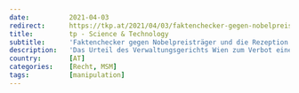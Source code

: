 ```yaml
---
date:          2021-04-03
redirect:      https://tkp.at/2021/04/03/faktenchecker-gegen-nobelpreistraeger-und-die-rezeption-in-medien/
title:         tp - Science & Technology
subtitle:      'Faktenchecker gegen Nobelpreisträger und die Rezeption in Medien'
description:   'Das Urteil des Verwaltungsgerichts Wien zum Verbot einer Kundgebung, gab wieder einmal Anlass Faktenchecker zu bemühen um einzelne Teile anzugreifen und damit das ganze Urteil zu madig zu machen. Deren Statements zeigen allerdings, dass sich weder damit beschäftigt haben, noch irgendetwas verstanden haben. Die dann folgende journalistische Umsetzung ist regelrecht gespenstisch. Ein Beispiel wie damit …'
country:       [AT]
categories:    [Recht, MSM]
tags:          [manipulation]
---
```

